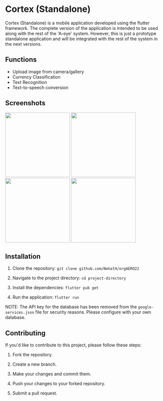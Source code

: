# Cortex (Standalone)

Cortex (Standalone) is a mobile application developed using the flutter framework. The complete version of the application is intended to be used along with the rest of the 'A-eye' system. However, this is just a prototype standalone application and will be integrated with the rest of the system in the next versions.

## Functions
 - Upload image from camera/gallery
 - Currency Classification
 - Text Recognition
 - Text-to-speech conversion

## Screenshots

<img src="https://github.com/NehalH/Cortex-standalone/assets/76393130/547b266b-2fd5-4ab3-971b-5d726cd99c57" width="208"> <img src="https://github.com/NehalH/Cortex-standalone/assets/76393130/a473a9aa-baaa-49c2-9a72-c73e0e60644f" width="208"> <img src="https://github.com/NehalH/Cortex-standalone/assets/76393130/357a255d-1fed-4fae-b72e-f5e520d48f64" width="208"> <img src="https://github.com/NehalH/Cortex-standalone/assets/76393130/40e3ed29-9b9e-4b23-bec1-576f096d1165" width="208">

## Installation

1. Clone the repository:
  `git clone github.com/NehalH/orgAERO22`

2. Navigate to the project directory:
  `cd project-directory`

3. Install the dependencies:
  `flutter pub get`

4. Run the application:
  `flutter run`
  
NOTE: The API key for the database has been removed from the `google-services.json` file for security reasons. Please configure with your own database.


## Contributing

If you'd like to contribute to this project, please follow these steps:

1. Fork the repository.

2. Create a new branch.

3. Make your changes and commit them.

4. Push your changes to your forked repository.

5. Submit a pull request.

